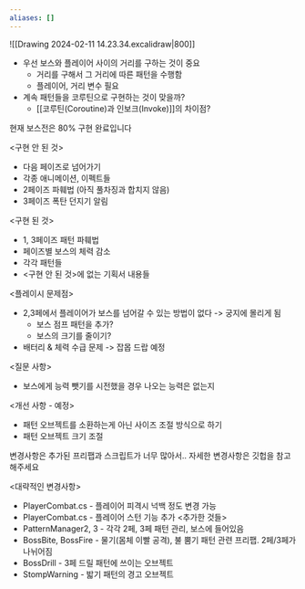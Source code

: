 ```yaml
---
aliases: []
---
```

![[Drawing 2024-02-11 14.23.34.excalidraw|800]]

- 우선 보스와 플레이어 사이의 거리를 구하는 것이 중요
	- 거리를 구해서 그 거리에 따른 패턴을 수행함
	- 플레이어, 거리 변수 필요
- 계속 패턴들을 코루틴으로 구현하는 것이 맞을까?
	- [[코루틴(Coroutine)과 인보크(Invoke)]]의 차이점?

현재 보스전은 80% 구현 완료입니다

<구현 안 된 것>
- 다음 페이즈로 넘어가기
- 각종 애니메이션, 이펙트들
- 2페이즈 파훼법 (아직 풀차징과 합치지 않음)
- 3페이즈 폭탄 던지기 알림

<구현 된 것>
- 1, 3페이즈 패턴 파훼법
- 페이즈별 보스의 체력 감소
- 각각 패턴들
- <구현 안 된 것>에 없는 기획서 내용들

<플레이시 문제점>
- 2,3페에서 플레이어가 보스를 넘어갈 수 있는 방법이 없다 -> 궁지에 몰리게 됨
	- 보스 점프 패턴을 추가?
	- 보스의 크기를 줄이기?
- 배터리 & 체력 수급 문제 -> 잡몹 드랍 예정

<질문 사항>
- 보스에게 능력 뺏기를 시전했을 경우 나오는 능력은 없는지

<개선 사항 - 예정>
- 패턴 오브젝트를 소환하는게 아닌 사이즈 조절 방식으로 하기
- 패턴 오브젝트 크기 조절



변경사항은 추가된 프리팹과 스크립트가 너무 많아서.. 자세한 변경사항은 깃헙을 참고해주세요

<대략적인 변경사항>
- PlayerCombat.cs - 플레이어 피격시 넉백 정도 변경 가능
- PlayerCombat.cs - 플레이어 스턴 기능 추가
<추가한 것들>
- PatternManager2, 3 - 각각 2페, 3페 패턴 관리, 보스에 들어있음
- BossBite, BossFire - 물기(몸체 이빨 공격), 불 뿜기 패턴 관련 프리팹. 2페/3페가 나뉘어짐
- BossDrill - 3페 드릴 패턴에 쓰이는 오브젝트
- StompWarning - 밟기 패턴의 경고 오브젝트